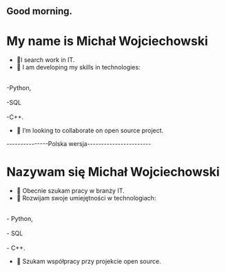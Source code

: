 ## Good morning.

<!--
**m5934/m5934** is a ✨ _special_ ✨ repository because its `README.md` (this file) appears on your GitHub profile.
-->

# My name is Michał Wojciechowski

- 🔭I search work in IT.
- 🌱 I am developing my skills in technologies:
  <p></p>

<br> -Python,</br>
</br> -SQL</br>
</br> -C++.</br>

- 👯 I’m looking to collaborate on open source project.


---------------Polska wersja-----------------------

# Nazywam się Michał Wojciechowski

- 🔭 Obecnie szukam pracy w branży IT.
- 🌱 Rozwijam swoje umiejętności w technologiach:
<p></p>

<br>- Python,</br>
</br>- SQL</br>
</br>- C++.</br>
<p></p>

- 👯 Szukam współpracy przy projekcie open source.
